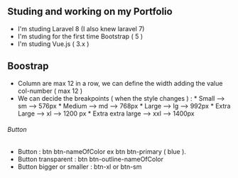## Studing and working on my Portfolio
- I'm studing Laravel 8 (I also knew laravel 7)
- I'm studing for the first time Bootstrap ( 5 )
- I'm studing Vue.js ( 3.x )

## Boostrap
- Column are max 12 in a row, we can define the width adding the value col-number ( max 12 )
- We can decide the breakpoints ( when the style changes ) :
                                                            * Small --> sm --> 576px
                                                            * Medium --> md --> 768px
                                                            * Large --> lg --> 992px
                                                            * Extra Large --> xl --> 1200 px
                                                            * Extra extra large --> xxl --> 1400px
###### Button
- Button : btn btn-nameOfColor ex btn btn-primary ( blue ).
- Button transparent : btn btn-outline-nameOfColor 
- Button bigger or smaller : btn-xl or btn-sm
